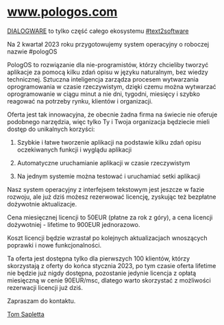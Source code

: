 # www.pologos.com


[DIALOGWARE](https://www.dialogware.com/) to tylko część całego ekosystemu [#text2software](http://text.to.software)

Na 2 kwartał 2023 roku przygotowujemy system operacyjny o roboczej nazwie #pologOS


PologOS to rozwiązanie dla nie-programistów, którzy chcieliby tworzyć aplikacje za pomocą kilku zdań opisu w języku naturalnym, bez wiedzy technicznej. Sztuczna inteligencja zarządza procesem wytwarzania oprogramowania w czasie rzeczywistym, dzięki czemu można wytwarzać oprogramowanie w ciągu minut a nie dni, tygodni, miesięcy i szybko reagować na potrzeby rynku, klientów i organizacji.

Oferta jest tak innowacyjna, że obecnie żadna firma na świecie nie oferuje podobnego narzędzia, więc tylko Ty i Twoja organizacja będziecie mieli dostęp do unikalnych korzyści:

1. Szybkie i łatwe tworzenie aplikacji na podstawie kilku zdań opisu oczekiwanych funkcji i wyglądu aplikacji

2. Automatyczne uruchamianie aplikacji w czasie rzeczywistym

3. Na jednym systemie można testować i uruchamiać setki aplikacji

Nasz system operacyjny z interfejsem tekstowym jest jeszcze w fazie rozwoju, ale już dziś możesz rezerwować licencję, zyskując też bezpłatne dożywotnie aktualizacje.

Cena miesięcznej licencji to 50EUR (płatne za rok z góry), a cena licencji dożywotniej - lifetime to 900EUR jednorazowo.

Koszt licencji będzie wzrastał po kolejnych aktualizacjach wnoszących poprawki i nowe funkcjonalności.

Ta oferta jest dostępna tylko dla pierwszych 100 klientów, którzy skorzystają z oferty do końca stycznia 2023, po tym czasie oferta lifetime nie będzie już nigdy dostępna, pozostanie jedynie licencja z opłatą miesięczną w cenie 90EUR/msc, dlatego warto skorzystać z możliwości rezerwacji licencji już dziś.

Zapraszam do kontaktu.


[Tom Sapletta](https://www.linkedin.com/in/tom-sapletta-com/)
